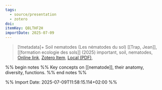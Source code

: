 ```yaml
---
tags:
  - source/presentation
  - zotero
doi: 
itemKey: Q8LTHF2H
importDate: 2025-07-09
---
```

>[!metadata]+
> Soil nematodes (Les nématodes du sol)
> [[Trap, Jean]], 
> [[formation ecologie des sols]] (2025)
> important, soil, nematodes, 
> [Online link](), [Zotero Item](zotero://select/library/items/Q8LTHF2H), [Local (PDF)](file://C:/Users/aburg/Documents/references/zotero/storage/RPN2GL59/_04_Nematodes_JTrap_FormationEcologieDuSol_2024.pdf), 

%% begin notes %%
Key concepts on [[nematode]], their anatomy, diversity, functions.
%% end notes %%

%% Import Date: 2025-07-09T11:58:15.114+02:00 %%

